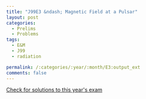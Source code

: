```yaml
---
title: "J99E3 &ndash; Magnetic Field at a Pulsar"
layout: post
categories:
  - Prelims
  - Problems
tags:
  - E&M
  - J99
  - radiation

permalink: /:categories/:year/:month/E3:output_ext
comments: false
---
```

<object data="1999J3E.pdf" type="application/pdf" width="100%" height="500"></object>
<div class="message"><a href='https://princetonprelim.com/prelim/2/'>Check for solutions to this year's exam</a></div>
